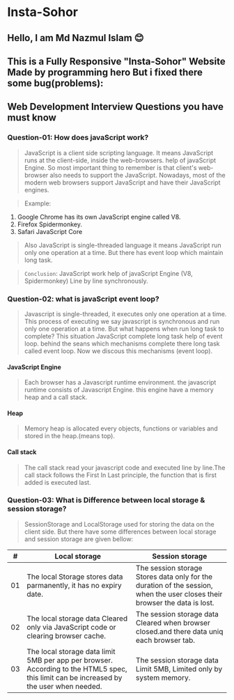 # Insta-Sohor

## Hello, I am Md Nazmul Islam 😊

## This is a Fully Responsive "Insta-Sohor" Website Made by programming hero But i fixed there some bug(problems):

## Web Development Interview Questions you have must know

### Question-01: How does javaScript work?

> JavaScript is a client side scripting language. It means JavaScript runs at the client-side, inside the web-browsers. help of javaScript Engine. So most important thing to remember is that client's web-browser also needs to support the JavaScript. Nowadays, most of the modern web browsers support JavaScript and have their JavaScript engines.

> Example:

1.  Google Chrome has its own JavaScript engine called V8.
2.  Firefox Spidermonkey.
3.  Safari JavaScript Core

> Also JavaScript is single-threaded language it means JavaScript run only one operation at a time. But there has event loop which maintain long task.

> `Conclusion`: JavaScript work help of javaScript Engine (V8, Spidermonkey) Line by line synchronously.

### Question-02: what is javaScript event loop?

> Javascript is single-threaded, it executes only one operation at a time. This process of executing we say javascript is synchronous and run only one operation at a time. But what happens when run long task to complete? This situation JavaScript complete long task help of event loop. behind the seans which mechanisms complete there long task called event loop. Now we discous this mechanisms (event loop).

#### JavaScript Engine

> Each browser has a Javascript runtime environment. the javascript runtime consists of Javascript Engine. this engine have a memory heap and a call stack.

#### Heap

> Memory heap is allocated every objects, functions or variables and stored in the heap.(means top).

#### Call stack

> The call stack read your javascript code and executed line by line.The call stack follows the First In Last principle, the function that is first added is executed last.

### Question-03: What is Difference between local storage & session storage?

> SessionStorage and LocalStorage used for storing the data on the client side. But there have some differences between local storage and session storage are given bellow:

<table class="table table-striped">
        <thead>
        <tr class="text-center">
            <th>#</th>
            <th>Local storage</th>
            <th>Session storage</th>
        </tr>
        </thead>
        <tbody>
        <tr>
            <td>01</td>
            <td>
            The local Storage stores data parmanently, it has no
            expiry date.
            </td>
            <td>
            The session storage Stores data only for the duration of
            the session, when the user closes their browser the data
            is lost.
            </td>
        </tr>
        <tr>
            <td>02</td>
            <td>
            The local storage data Cleared only via JavaScript code
            or clearing browser cache.
            </td>
            <td>
            The session storage data Cleared when browser closed.and
            there data uniq each browser tab.
            </td>
        </tr>
        <tr>
            <td>03</td>
            <td>
            The local storage data limit 5MB per app per browser.
            According to the HTML5 spec, this limit can be increased
            by the user when needed.
            </td>
            <td>
            The session storage data Limit 5MB, Limited only by
            system memory.
            </td>
        </tr>
        </tbody>
</table>
